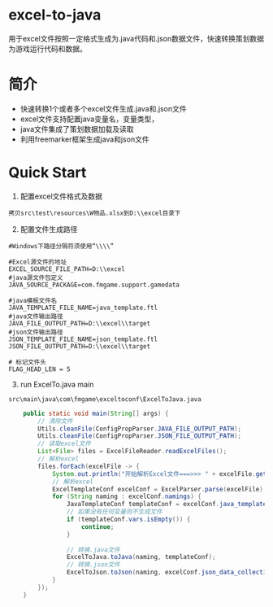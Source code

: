 # excel-to-java
用于excel文件按照一定格式生成为.java代码和.json数据文件，快速转换策划数据为游戏运行代码和数据。

# 简介
* 快速转换1个或者多个excel文件生成.java和.json文件
* excel文件支持配置java变量名，变量类型，
* java文件集成了策划数据加载及读取
* 利用freemarker框架生成java和json文件

# Quick Start
1. 配置excel文件格式及数据
```
拷贝src\test\resources\W物品.xlsx到D:\\excel目录下
```
2. 配置文件生成路径
``` properties
#Windows下路径分隔符须使用“\\\\”

#Excel源文件的地址
EXCEL_SOURCE_FILE_PATH=D:\\excel
#java源文件包定义
JAVA_SOURCE_PACKAGE=com.fmgame.support.gamedata

#java模板文件名
JAVA_TEMPLATE_FILE_NAME=java_template.ftl
#java文件输出路径
JAVA_FILE_OUTPUT_PATH=D:\\excel\\target
#json文件输出路径
JSON_TEMPLATE_FILE_NAME=json_template.ftl
JSON_FILE_OUTPUT_PATH=D:\\excel\\target

# 标记文件头
FLAG_HEAD_LEN = 5
```
3. run ExcelTo.java main
```file
src\main\java\com\fmgame\exceltoconf\ExcelToJava.java
```
```java
	public static void main(String[] args) {
		// 清除文件
		Utils.cleanFile(ConfigPropParser.JAVA_FILE_OUTPUT_PATH);
		Utils.cleanFile(ConfigPropParser.JSON_FILE_OUTPUT_PATH);
		// 读取excel文件
		List<File> files = ExcelFileReader.readExcelFiles();
		// 解析excel
		files.forEach(excelFile -> {
			System.out.println("开始解析Excel文件===>>> " + excelFile.getName());
			// 解析excel
			ExcelTemplateConf excelConf = ExcelParser.parse(excelFile);
			for (String naming : excelConf.namings) {
				JavaTemplateConf templateConf = excelConf.java_template_collections.get(naming);
				// 如果没有任何变量则不生成文件
				if (templateConf.vars.isEmpty()) {
					continue;
				}
				
				// 转换.java文件
				ExcelToJava.toJava(naming, templateConf);
				// 转换.json文件
				ExcelToJson.toJson(naming, excelConf.json_data_collections.get(naming));
			}
		});
	}
```
